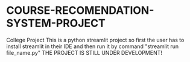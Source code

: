# COURSE-RECOMENDATION-SYSTEM-PROJECT
College Project
This is a python streamlit project so first the user has to install streamlit in their IDE and then run it by command "streamlit run file_name.py" 
THE PROJECT IS STILL UNDER DEVELOPMENT!
